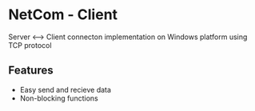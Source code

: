 # NetCom - Client
Server <--> Client connecton implementation on Windows platform using TCP protocol

## Features
- Easy send and recieve data
- Non-blocking functions